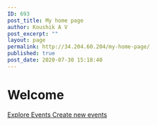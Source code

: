 ```yaml
---
ID: 693
post_title: My home page
author: Koushik A V
post_excerpt: ""
layout: page
permalink: http://34.204.60.204/my-home-page/
published: true
post_date: 2020-07-30 15:18:40
---
```

<h1>Welcome </h1>		
			<a href="https://confrenzo.com/upcoming-events/" role="button">
						Explore Events
					</a>
			<a href="https://confrenzo.com/create-your-events/" role="button">
						Create new events
					</a>